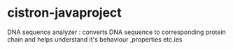 # cistron-javaproject
DNA sequence analyzer : converts DNA sequence to corresponding protein chain and helps understand it's behaviour ,properties etc.ies
